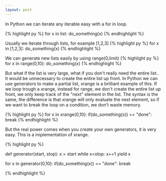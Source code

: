 ```yaml
---
layout: post
---
```


In Python we can iterate any iterable easy with a for in loop.

{% highlight py %}
for x in list:
    do_something(x)
{% endhighlight %}

Usually we iterate through lists, for example [1,2,3]
{% highlight py %}
for x in [1,2,3]:
    do_something(x)
{% endhighlight %}

We can generate new lists easily by using range(0,limit)
{% highlight py %}
for x in range(0,10):
    do_something(x)
{% endhighlight %}

But what if the list is very large, what if you don't really need the entire list.. It would be unnecessary to create the entire list up front.
In Python we can use generators to make a partial list, xrange is a brilliant example of this.  If we loop trough a xrange, instead for range, we don't create the entire list up front, we only keep track of the "next" element in the list.
The syntax is the same, the difference is that xrange will only evaluate the next element, so if we want to break the loop on a condition, we don't waste memory.

{% highlight py %}
for x in xrange(0,10):
    if(do_something(x)) == "done":
        break
{% endhighlight %}


But the real power comes when you create your own generators, it is very easy. This is a implementation of xrange.

{% highlight py %}

def generator(start, stop):
    x = start
    while x<stop:
        x+=1
        yield x

for x in generator(0,10):
    if(do_something(x)) == "done":
        break

{% endhighlight %}

